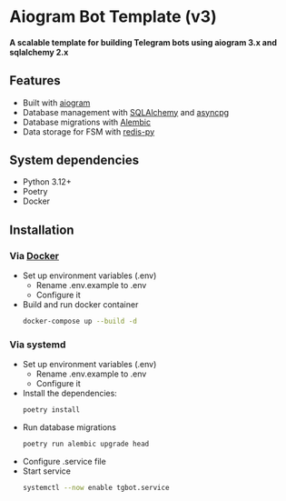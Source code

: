 # Aiogram Bot Template (v3)

#### A scalable template for building Telegram bots using aiogram 3.x and sqlalchemy 2.x

## Features

- Built with [aiogram](https://github.com/aiogram/aiogram)
- Database management with [SQLAlchemy](https://www.sqlalchemy.org/)
  and [asyncpg](https://github.com/MagicStack/asyncpg)
- Database migrations with [Alembic](https://alembic.sqlalchemy.org/en/latest/)
- Data storage for FSM with [redis-py](https://github.com/redis/redis-py)

## System dependencies

- Python 3.12+
- Poetry
- Docker

## Installation

### Via [Docker](https://www.docker.com/)
- Set up environment variables (.env)
    - Rename .env.example to .env
    - Configure it
- Build and run docker container
  ```sh
  docker-compose up --build -d

### Via systemd
- Set up environment variables (.env)
    - Rename .env.example to .env
    - Configure it
- Install the dependencies:
   ```sh
   poetry install

- Run database migrations
    ```sh
   poetry run alembic upgrade head

- Configure .service file
- Start service
   ```sh
   systemctl --now enable tgbot.service
